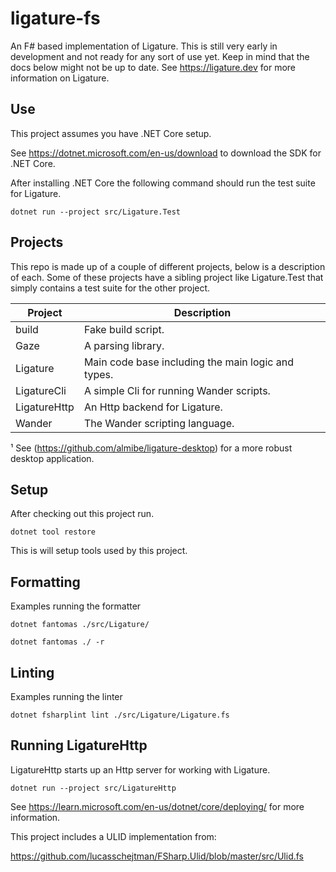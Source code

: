 # ligature-fs

An F# based implementation of Ligature.
This is still very early in development and not ready for any sort of use yet.
Keep in mind that the docs below might not be up to date.
See https://ligature.dev for more information on Ligature.

## Use

This project assumes you have .NET Core setup.

See https://dotnet.microsoft.com/en-us/download to download the SDK for .NET Core.

After installing .NET Core the following command should run the test suite for Ligature.

```
dotnet run --project src/Ligature.Test
```

## Projects

This repo is made up of a couple of different projects, below is a description of each.
Some of these projects have a sibling project like Ligature.Test that simply contains a
test suite for the other project.

| Project            | Description                                                        |
| ------------------ | ------------------------------------------------------------------ |
| build              | Fake build script.                                                 |
| Gaze               | A parsing library.                                                 |
| Ligature           | Main code base including the main logic and types.                 |
| LigatureCli        | A simple Cli for running Wander scripts.                           |
| LigatureHttp       | An Http backend for Ligature.                                      |
| Wander             | The Wander scripting language.                                     |

¹ See (https://github.com/almibe/ligature-desktop) for a more robust desktop application.

## Setup

After checking out this project run.

`dotnet tool restore`

This is will setup tools used by this project.

## Formatting

Examples running the formatter

`dotnet fantomas ./src/Ligature/`

`dotnet fantomas ./ -r`

## Linting

Examples running the linter

`dotnet fsharplint lint ./src/Ligature/Ligature.fs`

## Running LigatureHttp

LigatureHttp starts up an Http server for working with Ligature.

`dotnet run --project src/LigatureHttp`

See https://learn.microsoft.com/en-us/dotnet/core/deploying/ for more information.

This project includes a ULID implementation from:

https://github.com/lucasschejtman/FSharp.Ulid/blob/master/src/Ulid.fs
